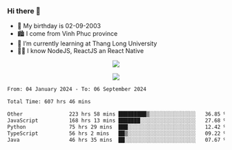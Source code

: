 ### Hi there 👋
- 🎂 My birthday is 02-09-2003
- 🏙️ I come from Vinh Phuc province
- 🌱 I’m currently learning at Thang Long University
- 🧑‍💻 I know NodeJS, ReactJS an React Native
<p align="center"><img src="https://github-readme-stats.vercel.app/api?username=tmquang0209&show_icons=true&theme=gradient"></p>
<p align="center"><img src="https://github-readme-stats.vercel.app/api/top-langs/?username=tmquang0209&hide=scss,css&langs_count=10"></p>
<!--START_SECTION:waka-->

```txt
From: 04 January 2024 - To: 06 September 2024

Total Time: 607 hrs 46 mins

Other               223 hrs 58 mins █████████▒░░░░░░░░░░░░░░░   36.85 %
JavaScript          168 hrs 13 mins ███████░░░░░░░░░░░░░░░░░░   27.68 %
Python              75 hrs 29 mins  ███░░░░░░░░░░░░░░░░░░░░░░   12.42 %
TypeScript          56 hrs 2 mins   ██▒░░░░░░░░░░░░░░░░░░░░░░   09.22 %
Java                46 hrs 35 mins  ██░░░░░░░░░░░░░░░░░░░░░░░   07.67 %
```

<!--END_SECTION:waka-->
